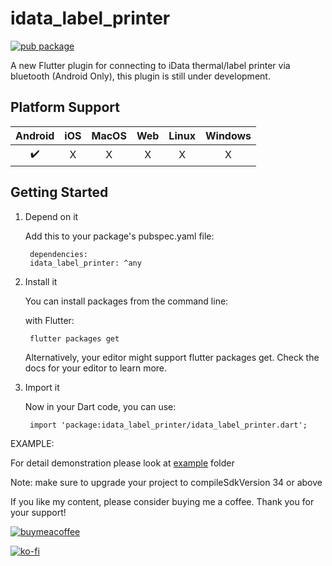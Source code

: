 # idata_label_printer

[![pub package](https://img.shields.io/pub/v/idata_label_printer.svg)](https://pub.dev/packages/idata_label_printer)

A new Flutter plugin for connecting to iData thermal/label printer via bluetooth (Android Only), this plugin is still under development.

## Platform Support

| Android | iOS | MacOS | Web | Linux | Windows |
| :-----: | :-: | :---: | :-: | :---: | :-----: |
|   ✔️    | ️X  |  ️X   | ️X  |  ️X   |   ️X    |

## Getting Started

1. Depend on it

    Add this to your package's pubspec.yaml file:

        dependencies:
        idata_label_printer: ^any

2. Install it

    You can install packages from the command line:

    with Flutter:

        flutter packages get

    Alternatively, your editor might support flutter packages get. Check the docs for your editor to learn more.

3. Import it

    Now in your Dart code, you can use:

        import 'package:idata_label_printer/idata_label_printer.dart';

EXAMPLE:

For detail demonstration please look at [example](https://github.com/Sathish0225/idata_label_printer/tree/main/example) folder

Note: make sure to upgrade your project to compileSdkVersion 34 or above

If you like my content, please consider buying me a coffee. Thank you for your support!

[![buymeacoffee](https://www.buymeacoffee.com/assets/img/custom_images/orange_img.png)](https://buymeacoffee.com/sathish0225)

[![ko-fi](https://ko-fi.com/img/githubbutton_sm.svg)](https://ko-fi.com/sathish0225)
